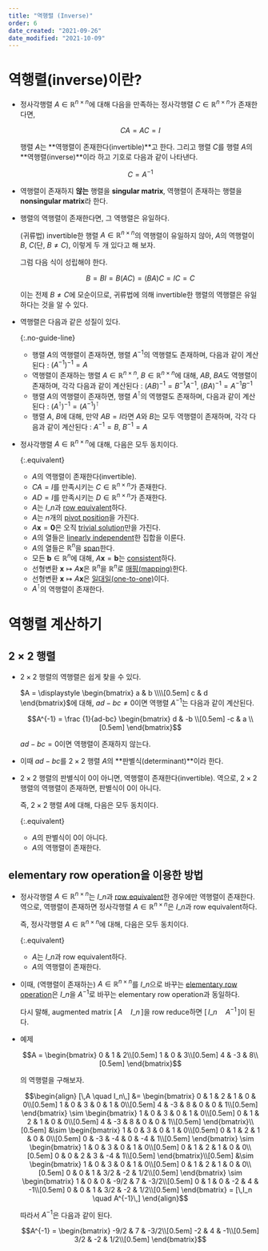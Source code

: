 ```yaml
---
title: "역행렬 (Inverse)"
order: 6
date_created: "2021-09-26"
date_modified: "2021-10-09"
---
```


# 역행렬(inverse)이란?

<ul class="no-guide-line">

<li><div markdown="block">

정사각행렬 $A \in \mathbb{R}^{n \times n}$에 대해 다음을 만족하는 정사각행렬 $C \in \mathbb{R}^{n \times n}$가 존재한다면,

$$CA = AC = I$$

행렬 $A$는 **역행렬이 존재한다(invertible)**고 한다. 그리고 행렬 $C$를 행렬 $A$의 **역행렬(inverse)**이라 하고 기호로 다음과 같이 나타낸다.

$$C = A^{-1}$$

</div></li>

<li><div markdown="block">

역행렬이 존재하지 **않는** 행렬을 **singular matrix**, 역행렬이 존재하는 행렬을 **nonsingular matrix**라 한다.

</div></li>

<li><div markdown="block">

행렬의 역행렬이 존재한다면, 그 역행렬은 유일하다.

<div class="proof-folder" markdown="block">

(귀류법) invertible한 행렬 $A \in \mathbb{R}^{n \times n}$의 역행렬이 유일하지 않아, $A$의 역행렬이 $B$, $C$(단, $B \neq C$), 이렇게 두 개 있다고 해 보자.

그럼 다음 식이 성립해야 한다.

$$B = BI = B(AC) = (BA)C = IC = C$$

이는 전제 $B \neq C$에 모순이므로, 귀류법에 의해 invertible한 행렬의 역행렬은 유일하다는 것을 알 수 있다.

</div>

</div></li>

<li><div markdown="block">

역행렬은 다음과 같은 성질이 있다.

{:.no-guide-line}
- 행렬 $A$의 역행렬이 존재하면, 행렬 $A^{-1}$의 역행렬도 존재하며, 다음과 같이 계산된다 : $(A^{-1})^{-1} = A$
- 역행렬이 존재하는 행렬 $A \in \mathbb{R}^{n \times n}$, $B \in \mathbb{R}^{n \times n}$에 대해, $AB$, $BA$도 역행렬이 존재하며, 각각 다음과 같이 계산된다 : $(AB)^{-1} = B^{-1} A^{-1}$, $(BA)^{-1} = A^{-1} B^{-1}$
- 행렬 $A$의 역행렬이 존재하면, 행렬 $A^{\intercal}$의 역행렬도 존재하며, 다음과 같이 계산된다 : $(A^{\intercal})^{-1} = (A^{-1})^{\intercal}$
- 행렬 $A$, $B$에 대해, 만약 $AB = I$라면 $A$와 $B$는 모두 역행렬이 존재하며, 각각 다음과 같이 계산된다 : $A^{-1} = B$, $B^{-1} = A$

</div></li>

<li><div markdown="block">

정사각행렬 $A \in \mathbb{R}^{n \times n}$에 대해, 다음은 모두 동치이다.

{:.equivalent}
- $A$의 역행렬이 존재한다(invertible).
- $CA = I$를 만족시키는 $C \in \mathbb{R}^{n \times n}$가 존재한다.
- $AD = I$를 만족시키는 $D \in \mathbb{R}^{n \times n}$가 존재한다.
- $A$는 $I\_n$과 [row equivalent](/linear_algebra/echelon-form)하다.
- $A$는 $n$개의 [pivot position](/linear_algebra/echelon-form)을 가진다.
- $A \mathbf{x} = \mathbf{0}$은 오직 [trivial solution](/linear_algebra/linear-system)만을 가진다.
- $A$의 열들은 [linearly independent](/linear_algebra/linear-combination)한 집합을 이룬다.
- $A$의 열들은 $\mathbb{R}^n$을 [span](/linear_algebra/linear-combination)한다.
- 모든 $\mathbf{b} \in \mathbb{R}^n$에 대해, $A \mathbf{x} = \mathbf{b}$는 [consistent](/linear_algebra/linear-system)하다.
- 선형변환 $\mathbf{x} \mapsto A\mathbf{x}$은 $\mathbb{R}^n$을 $\mathbb{R}^n$로 [매핑(mapping)](/linear_algebra/linear-transformation)한다.
- 선형변환 $\mathbf{x} \mapsto A\mathbf{x}$은 [일대일(one-to-one)](/linear_algebra/linear-transformation)이다.
- $A^\intercal$의 역행렬이 존재한다.

</div></li>

</ul>

# 역행렬 계산하기

## 2 × 2 행렬

<ul class="no-guide-line">

<li><div markdown="block">

$2 \times 2$ 행렬의 역행렬은 쉽게 찾을 수 있다.

$A = \displaystyle \begin{bmatrix} a & b \\\\[0.5em] c & d \end{bmatrix}$에 대해, $ad-bc \neq 0$이면 역행렬 $A^{-1}$는 다음과 같이 계산된다.

$$A^{-1} = \frac {1}{ad-bc} \begin{bmatrix}
d & -b \\[0.5em]
-c & a \\[0.5em]
\end{bmatrix}$$

$ad-bc = 0$이면 역행렬이 존재하지 않는다.

</div></li>

<li><div markdown="block">

이때 $ad-bc$를 $2 \times 2$ 행렬 $A$의 **판별식(determinant)**이라 한다.

</div></li>

<li><div markdown="block">

$2 \times 2$ 행렬의 판별식이 0이 아니면, 역행렬이 존재한다(invertible). 역으로, $2 \times 2$ 행렬의 역행렬이 존재하면, 판별식이 0이 아니다.

즉, $2 \times 2$ 행렬 $A$에 대해, 다음은 모두 동치이다.

{:.equivalent}
- $A$의 판별식이 0이 아니다.
- $A$의 역행렬이 존재한다.

</div></li>

</ul>

## elementary row operation을 이용한 방법

<ul class="no-guide-line">

<li><div markdown="block">

정사각행렬 $A \in \mathbb{R}^{n \times n}$는 $I\_n$과 [row equivalent](/linear_algebra/echelon-form)한 경우에만 역행렬이 존재한다. 역으로, 역행렬이 존재하면 정사각행렬 $A \in \mathbb{R}^{n \times n}$은 $I\_n$과 row equivalent하다.

즉, 정사각행렬 $A \in \mathbb{R}^{n \times n}$에 대해, 다음은 모두 동치이다.

{:.equivalent}
- $A$는 $I\_n$과 row equivalent하다.
- $A$의 역행렬이 존재한다.

</div></li>

<li><div markdown="block">

이때, (역행렬이 존재하는) $A \in \mathbb{R}^{n \times n}$를 $I\_n$으로 바꾸는 [elementary row operation](/linear_algebra/echelon-form)은 $I\_n$을 $A^{-1}$로 바꾸는 elementary row operation과 동일하다.

다시 말해, augmented matrix $[\,A \quad I\_n\,]$을 row reduce하면 $[\,I\_n \quad A^{-1}\,]$이 된다.

</div></li>

<li><div markdown="block">

예제

$$A = \begin{bmatrix}
0 & 1 & 2\\[0.5em]
1 & 0 & 3\\[0.5em]
4 & -3 & 8\\[0.5em]
\end{bmatrix}$$

의 역행렬을 구해보자.

$$\begin{align}
[\,A \quad I_n\,]
&= \begin{bmatrix}
0 & 1 & 2 & 1 & 0 & 0\\[0.5em]
1 & 0 & 3 & 0 & 1 & 0\\[0.5em]
4 & -3 & 8 & 0 & 0 & 1\\[0.5em]
\end{bmatrix}
\sim \begin{bmatrix}
1 & 0 & 3 & 0 & 1 & 0\\[0.5em]
0 & 1 & 2 & 1 & 0 & 0\\[0.5em]
4 & -3 & 8 & 0 & 0 & 1\\[0.5em]
\end{bmatrix}\\[0.5em]
&\sim \begin{bmatrix}
1 & 0 & 3 & 0 & 1 & 0\\[0.5em]
0 & 1 & 2 & 1 & 0 & 0\\[0.5em]
0 & -3 & -4 & 0 & -4 & 1\\[0.5em]
\end{bmatrix}
\sim \begin{bmatrix}
1 & 0 & 3 & 0 & 1 & 0\\[0.5em]
0 & 1 & 2 & 1 & 0 & 0\\[0.5em]
0 & 0 & 2 & 3 & -4 & 1\\[0.5em]
\end{bmatrix}\\[0.5em]
&\sim \begin{bmatrix}
1 & 0 & 3 & 0 & 1 & 0\\[0.5em]
0 & 1 & 2 & 1 & 0 & 0\\[0.5em]
0 & 0 & 1 & 3/2 & -2 & 1/2\\[0.5em]
\end{bmatrix}
\sim \begin{bmatrix}
1 & 0 & 0 & -9/2 & 7 & -3/2\\[0.5em]
0 & 1 & 0 & -2 & 4 & -1\\[0.5em]
0 & 0 & 1 & 3/2 & -2 & 1/2\\[0.5em]
\end{bmatrix}
= [\,I_n \quad A^{-1}\,]
\end{align}$$

따라서 $A^{-1}$은 다음과 같이 된다.

$$A^{-1} = \begin{bmatrix}
-9/2 & 7 & -3/2\\[0.5em]
-2 & 4 & -1\\[0.5em]
3/2 & -2 & 1/2\\[0.5em]
\end{bmatrix}$$

</div></li>

</ul>